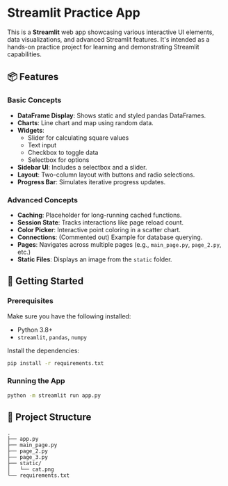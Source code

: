 # Streamlit Practice App

This is a **Streamlit** web app showcasing various interactive UI elements, data visualizations, and advanced Streamlit features. It's intended as a hands-on practice project for learning and demonstrating Streamlit capabilities.

## 📦 Features

### Basic Concepts

- **DataFrame Display**: Shows static and styled pandas DataFrames.
- **Charts**: Line chart and map using random data.
- **Widgets**:
  - Slider for calculating square values
  - Text input
  - Checkbox to toggle data
  - Selectbox for options
- **Sidebar UI**: Includes a selectbox and a slider.
- **Layout**: Two-column layout with buttons and radio selections.
- **Progress Bar**: Simulates iterative progress updates.

### Advanced Concepts

- **Caching**: Placeholder for long-running cached functions.
- **Session State**: Tracks interactions like page reload count.
- **Color Picker**: Interactive point coloring in a scatter chart.
- **Connections**: (Commented out) Example for database querying.
- **Pages**: Navigates across multiple pages (e.g., `main_page.py`, `page_2.py`, etc.)
- **Static Files**: Displays an image from the `static` folder.

## 🚀 Getting Started

### Prerequisites

Make sure you have the following installed:

- Python 3.8+
- `streamlit`, `pandas`, `numpy`

Install the dependencies:

```bash
pip install -r requirements.txt
```

### Running the App

```bash
python -m streamlit run app.py
```

## 📁 Project Structure

```text
.
├── app.py
├── main_page.py
├── page_2.py
├── page_3.py
├── static/
│   └── cat.png
└── requirements.txt
```

